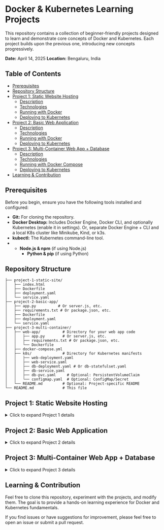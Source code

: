 # Docker & Kubernetes Learning Projects

This repository contains a collection of beginner-friendly projects designed to learn and demonstrate core concepts of Docker and Kubernetes. Each project builds upon the previous one, introducing new concepts progressively.

**Date:** April 14, 2025
**Location:** Bengaluru, India

## Table of Contents

* [Prerequisites](#prerequisites)
* [Repository Structure](#repository-structure)
* [Project 1: Static Website Hosting](#project-1-static-website-hosting)
    * [Description](#description-1)
    * [Technologies](#technologies-1)
    * [Running with Docker](#running-with-docker-1)
    * [Deploying to Kubernetes](#deploying-to-kubernetes-1)
* [Project 2: Basic Web Application](#project-2-basic-web-application)
    * [Description](#description-2)
    * [Technologies](#technologies-2)
    * [Running with Docker](#running-with-docker-2)
    * [Deploying to Kubernetes](#deploying-to-kubernetes-2)
* [Project 3: Multi-Container Web App + Database](#project-3-multi-container-web-app--database)
    * [Description](#description-3)
    * [Technologies](#technologies-3)
    * [Running with Docker Compose](#running-with-docker-compose-3)
    * [Deploying to Kubernetes](#deploying-to-kubernetes-3)
* [Learning & Contribution](#learning--contribution)

## Prerequisites

Before you begin, ensure you have the following tools installed and configured:

* **Git:** For cloning the repository.
* **Docker Desktop:** Includes Docker Engine, Docker CLI, and optionally Kubernetes (enable it in settings). Or, separate Docker Engine + CLI and a local K8s cluster like Minikube, Kind, or k3s.
* **kubectl:** The Kubernetes command-line tool.
* * **Node.js & npm** (if using Node.js)
    * **Python & pip** (if using Python)

## Repository Structure

```
├── project-1-static-site/
│   ├── index.html
│   ├── Dockerfile
│   ├── deployment.yaml
│   └── service.yaml
├── project-2-basic-app/
│   ├── app.py          # Or server.js, etc.
│   ├── requirements.txt # Or package.json, etc.
│   ├── Dockerfile
│   ├── deployment.yaml
│   └── service.yaml
├── project-3-multi-container/
│   ├── web-app/          # Directory for your web app code
│   │   ├── app.py        # Or server.js, etc.
│   │   ├── requirements.txt # Or package.json, etc.
│   │   └── Dockerfile
│   ├── docker-compose.yml
│   ├── k8s/              # Directory for Kubernetes manifests
│   │   ├── web-deployment.yaml
│   │   ├── web-service.yaml
│   │   ├── db-deployment.yaml # Or db-statefulset.yaml
│   │   ├── db-service.yaml
│   │   ├── db-pvc.yaml     # Optional: PersistentVolumeClaim
│   │   └── configmap.yaml  # Optional: ConfigMap/Secret
│   └── README.md         # Optional: Project-specific README
└── README.md             # This file
```

## Project 1: Static Website Hosting

<details>
<summary>Click to expand Project 1 details</summary>

### Description 

A simple project demonstrating how to containerize a basic static HTML website using Nginx and deploy it to Kubernetes.

### Technologies                     

* HTML
* Nginx (via Docker image `nginx:alpine`)
* Docker
* Kubernetes

### Running with Docker 

1.  Navigate to the `project-1-static-site` directory:
    ```bash
    cd project-1-static-site
    ```
2.  Build the Docker image:
    ```bash
    docker build -t static-website:v1 .
    ```
3.  Run the container:
    ```bash
    docker run -d -p 8080:80 --name static-web static-website:v1
    ```
4.  Access the site at `http://localhost:8080`.
5.  Stop and remove the container when done:
    ```bash
    docker stop static-web
    docker rm static-web
    ```

### Deploying to Kubernetes 

1.  Ensure your Kubernetes cluster is running. We will be using Docker Desktop for this entire project.
2.  Navigate to the `project-1-static-site` directory:
    ```bash
    cd project-1-static-site
    ```
3.  Apply the Kubernetes manifests:
    ```bash
    # Ensure the image name in deployment.yaml matches your built image
    # For local images, you might need imagePullPolicy: Never in deployment.yaml
    kubectl apply -f deployment.yaml
    kubectl apply -f service.yaml
    ```
4.  Check the status:
    ```bash
    kubectl get deployments
    kubectl get services
    kubectl get pods
    ```
5.  Access the service:
    * If using Minikube: `minikube service static-website-service`
    * Otherwise, find the NodePort (`kubectl get svc static-website-service`) and access `http://<NodeIP>:<NodePort>` or `http://localhost:<NodePort>` (often works with Docker Desktop).
6.  Delete the resources when done:
    ```bash
    kubectl delete -f service.yaml
    kubectl delete -f deployment.yaml
    ```

</details>

## Project 2: Basic Web Application

<details>
<summary>Click to expand Project 2 details</summary>

### Description 

Containerizing a simple dynamic web application (e.g., built with Python/Flask or Node.js/Express) and deploying it to Kubernetes.

### Technologies 

* * Python (Flask/Django)
    * Node.js (Express)
    * * Docker
* Kubernetes

### Running with Docker 

1.  Navigate to the `project-2-basic-app` directory:
    ```bash
    cd project-2-basic-app
    ```
2.  Build the Docker image:
    ```bash
    # Replace 'basic-app' with your chosen image name
    docker build -t basic-app:v1 .
    ```
3.  Run the container (replace `5000` with your app's actual port if different):
    ```bash
    # Example for Flask default port 5000
    docker run -d -p 5000:5000 --name my-basic-app basic-app:v1
    ```
4.  Access the app at `http://localhost:5000`.
5.  Stop and remove the container when done:
    ```bash
    docker stop my-basic-app
    docker rm my-basic-app
    ```

### Deploying to Kubernetes 

1.  Ensure your Kubernetes cluster is running.
2.  Navigate to the `project-2-basic-app` directory:
    ```bash
    cd project-2-basic-app
    ```
3.  Apply the Kubernetes manifests:
    ```bash
    # Ensure the image name in deployment.yaml matches your built image
    # For local images, you might need imagePullPolicy: Never in deployment.yaml
    kubectl apply -f deployment.yaml
    kubectl apply -f service.yaml
    ```
4.  Check the status:
    ```bash
    kubectl get deployments
    kubectl get services
    kubectl get pods
    ```
5.  Access the service (check the NodePort or use `minikube service <service-name>`). The `targetPort` in `service.yaml` should match your application's port (e.g., 5000).
6.  Delete the resources when done:
    ```bash
    kubectl delete -f service.yaml
    kubectl delete -f deployment.yaml
    ```

</details>

## Project 3: Multi-Container Web App + Database

<details>
<summary>Click to expand Project 3 details</summary>

### Description 

Deploying a more complex application consisting of a web frontend/API interacting with a database (e.g., PostgreSQL, MongoDB, Redis). This project introduces Docker Compose for local development and multi-component Kubernetes deployments.

### Technologies 

* * Python (Flask/Django)
    * Node.js (Express)
    * * * PostgreSQL
    * MongoDB
    * Redis
    * * Docker & Docker Compose
* Kubernetes (Deployments/StatefulSets, Services, ConfigMaps/Secrets, PersistentVolumeClaims)

### Running with Docker Compose 

1.  Navigate to the `project-3-multi-container` directory:
    ```bash
    cd project-3-multi-container
    ```
2.  Build and start the services:
    ```bash
    docker-compose up --build -d
    ```
3.  Access the web application (check `docker-compose.yml` for the exposed port, e.g., `http://localhost:8000`).
4.  Stop and remove the containers, networks, and volumes:
    ```bash
    docker-compose down -v
    ```

### Deploying to Kubernetes 

1.  Ensure your Kubernetes cluster is running and supports PersistentVolumes if using PVCs.
2.  Build the web application Docker image (if not already done):
    ```bash
    cd project-3-multi-container/web-app # Navigate to your web app directory
    # Replace <your-dockerhub-username>/multi-app-web:v1 with your image name/tag
    # You might need to push this image to a registry like Docker Hub if your K8s cluster can't access local images easily.
    docker build -t <your-dockerhub-username>/multi-app-web:v1 .
    # docker push <your-dockerhub-username>/multi-app-web:v1 # If needed
    cd ../.. # Go back to the main repo directory
    ```
3.  Navigate to the Kubernetes manifests directory:
    ```bash
    cd project-3-multi-container/k8s
    ```
4.  Apply the Kubernetes manifests:
    ```bash
    # Apply configuration and storage first (if applicable)
    # kubectl apply -f configmap.yaml # Or secret.yaml
    # kubectl apply -f db-pvc.yaml

    # Apply database deployment/statefulset and service
    kubectl apply -f db-deployment.yaml # Or db-statefulset.yaml
    kubectl apply -f db-service.yaml

    # Apply web app deployment and service
    # *** Ensure the image name in web-deployment.yaml is correct! ***
    kubectl apply -f web-deployment.yaml
    kubectl apply -f web-service.yaml
    ```
5.  Check the status (wait for Pods to become Ready):
    ```bash
    kubectl get deployments,statefulsets,services,pods,pvc,configmaps,secrets
    ```
6.  Access the web application service (check the NodePort or use `minikube service <web-service-name>`).
7.  Delete the resources when done (delete in reverse order of application, roughly):
    ```bash
    kubectl delete -f web-service.yaml
    kubectl delete -f web-deployment.yaml
    kubectl delete -f db-service.yaml
    kubectl delete -f db-deployment.yaml # Or db-statefulset.yaml
    # kubectl delete -f db-pvc.yaml
    # kubectl delete -f configmap.yaml # Or secret.yaml
    ```

</details>

## Learning & Contribution

Feel free to clone this repository, experiment with the projects, and modify them. The goal is to provide a hands-on learning experience for Docker and Kubernetes fundamentals.

If you find issues or have suggestions for improvement, please feel free to open an issue or submit a pull request.

